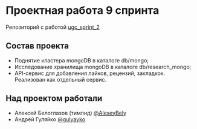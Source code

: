 # Проектная работа 9 спринта
Репозиторий с работой [ugc_sprint_2](https://github.com/AlexeyBely/ugc_sprint_2)

## Состав проекта

- Поднятие кластера mongoDB в каталоге db/mongo;
- Исследование хранилища mongoDB в каталоге db/research_mongo;
- API-cервис для добавления лайков, рецензий, закладкок. Реализован как отдельный сервис.


## Над проектом работали
- Алексей Белоглазов (тимлид) [@AlexeyBely](https://github.com/AlexeyBely)
- Андрей Гуляйко [@gulyayko](https://github.com/gulyayko)
